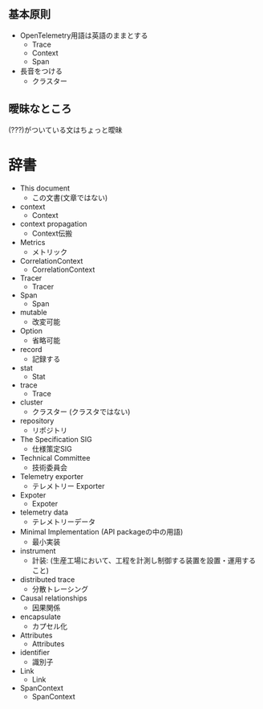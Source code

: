 ## 基本原則

- OpenTelemetry用語は英語のままとする
  - Trace
  - Context
  - Span
- 長音をつける
  - クラスター

## 曖昧なところ

(???)がついている文はちょっと曖昧

# 辞書

- This document
  - この文書(文章ではない)
- context
  - Context
- context propagation
  - Context伝搬
- Metrics
  - メトリック
- CorrelationContext
  - CorrelationContext
- Tracer
  - Tracer
- Span
  - Span
- mutable
  - 改変可能
- Option
  - 省略可能
- record
  - 記録する
- stat
  - Stat
- trace
  - Trace
- cluster
  - クラスター (クラスタではない)
- repository
  - リポジトリ
- The Specification SIG
  - 仕様策定SIG
- Technical Committee
  - 技術委員会
- Telemetry exporter
  - テレメトリー Exporter
- Expoter
  - Expoter
- telemetry data
  - テレメトリーデータ
- Minimal Implementation (API packageの中の用語)
  - 最小実装
- instrument
  - 計装: (生産工場において、工程を計測し制御する装置を設置・運用すること)
- distributed trace
  - 分散トレーシング
- Causal relationships
  - 因果関係
- encapsulate
  - カプセル化
- Attributes
  - Attributes
- identifier
  - 識別子
- Link
  - Link
- SpanContext
  - SpanContext